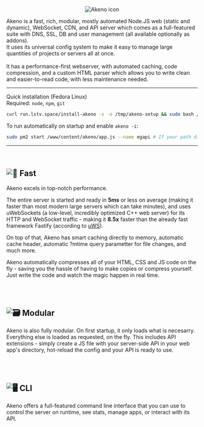 <p align="center"><img src="https://github.com/the-lstv/Akeno/assets/62482747/d29fb374-aef6-444f-88b1-43aede48fe41" alt="Akeno icon"></p>

Akeno is a fast, rich, modular, mostly automated Node.JS web (static and dynamic), WebSocket, CDN, and API server which comes as a full-featured suite with DNS, SSL, DB and user management (all available optionally as addons).<br>
It uses its universal config system to make it easy to manage large quantities of projects or servers all at once.<br>
<br>
It has a performance-first webserver, with automated caching, code compression, and a custom HTML parser which allows you to write clean and easier-to-read code, with less maintenance needed.

---
Quick installation (Fedora Linux) <br>
Required: `node`, `npm`, `git`
```sh
curl run.lstv.space/install-akeno -s -o /tmp/akeno-setup && sudo bash /tmp/akeno-setup
```
To run automatically on startup and enable `akeno -i`:
```sh
sudo pm2 start /www/content/akeno/app.js --name egapi # If your path differs from the default, replace it.
```

---
<br>

![🚀 Fast](https://github.com/the-lstv/Akeno/assets/62482747/d7f3466c-c833-4fca-a57b-e93f7aca0882)
---

Akeno excels in top-notch performance.

The entire server is started and ready in **5ms** or less on average (making it faster than most modern large servers which can take minutes), and uses uWebSockets (a low-level, incredibly optimized C++ web server) for its HTTP and WebSocket traffic - making it **8.5x** faster than the already fast framework Fastify (according to [uWS](https://github.com/uNetworking/uWebSockets.js)).

On top of that, Akeno has smart caching directly to memory, automatic cache header, automatic ?mtime query parametter for file changes, and much more.

Akeno automatically compresses all of your HTML, CSS and JS code on the fly - saving you the hassle of having to make copies or compress yourself.
Just write the code and watch the magic happen in real time.


<br><br>


![🗃️ Modular](https://github.com/the-lstv/Akeno/assets/62482747/dceb9b55-d46d-468b-9338-95369bb568d7)
---
Akeno is also fully modular. On first startup, it only loads what is necesarry. Everything else is loaded as requested, on the fly.
This includes API extensions - simply create a JS file with your server-side API in your web app's directory, hot-reload the config and your API is ready to use.


<br><br>


![🖥️ CLI](https://github.com/the-lstv/Akeno/assets/62482747/924f2a21-91f4-4a42-9c22-bbe25f44ec48)
---
Akeno offers a full-featured command line interface that you can use to control the server on runtime, see stats, manage apps, or interact with its API.

